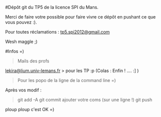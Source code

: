 #Dépôt git du TP5 de la licence SPI du Mans. 

Merci de faire votre possible pour faire vivre ce dépôt en pushant ce que vous pouvez :).

Pour toutes réclamations : tp5.spi2012@gmail.com

Wesh maggle ;)

#Infos =)

>Mails des profs

lekira@lium.univ-lemans.fr > pour les TP :p (Colas : Enfin ! .... :] )

>Pour les popo de la ligne de la command line =)

Après vos modif :

>git add -A
>git commit
ajouter votre coms (sur une ligne !)
>git push

ploup ploup c'est OK =)
